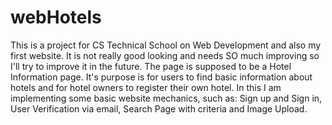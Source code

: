 # webHotels
This is a project for CS Technical School on Web Development and also my first website.
It is not really good looking and needs SO much improving 
so I'll try to improve it in the future.
The page is supposed to be a Hotel Information page.
It's purpose is for users to find basic information about hotels and for hotel owners to register their own hotel.
In this I am implementing some basic website mechanics, such as:
Sign up and Sign in, User Verification via email, Search Page with criteria and Image Upload.

